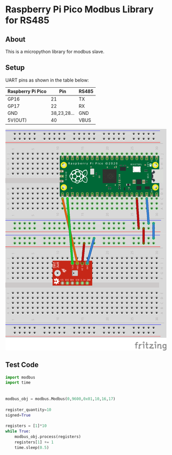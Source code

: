 # Raspberry Pi Pico Modbus Library for RS485

## About
This is a micropython library for modbus slave.

## Setup


UART pins as shown in the table below:
 
| Raspberry Pi Pico    | Pin | RS485 |
| ---                  | --- | ---    |
| GP16                 | 21     | TX      |
| GP17                 | 22     | RX      |
| GND                  | 38,23,28...       | GND      |
| 5V(OUT)            | 40     | VBUS      |


![alt text](https://github.com/Ali-KURAL/Micropython/blob/main/libs/bme280/bme280.png)






## Test Code 


```python
import modbus
import time


modbus_obj = modbus.Modbus(0,9600,0x01,10,16,17)

register_quantity=10
signed=True

registers = [1]*10
while True:    
    modbus_obj.process(registers)
    registers[1] += 1
    time.sleep(0.5)
```


